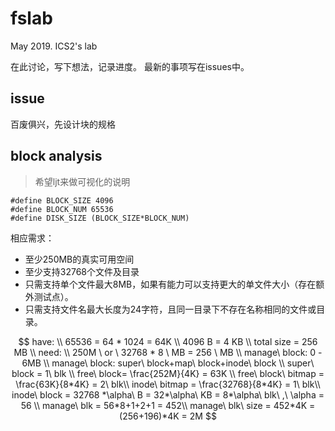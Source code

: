 # fslab
May 2019. ICS2's lab 

在此讨论，写下想法，记录进度。
最新的事项写在issues中。

## issue
百废俱兴，先设计块的规格

## block analysis
> 希望ljt来做可视化的说明
```
#define BLOCK_SIZE 4096
#define BLOCK_NUM 65536
#define DISK_SIZE (BLOCK_SIZE*BLOCK_NUM)
```
相应需求：
* 至少250MB的真实可用空间
* 至少支持32768个文件及目录
* 只需支持单个文件最大8MB，如果有能力可以支持更大的单文件大小（存在额外测试点）。
* 只需支持文件名最大长度为24字符，且同一目录下不存在名称相同的文件或目录。

$$
have: \\
65536 = 64 * 1024 = 64K \\
4096 B = 4 KB \\
total size = 256 MB \\
need: \\
250M \ or \ 
32768 * 8 \ MB = 256 \ MB \\
manage\ block: 0 - 6MB \\
manage\ block: super\ block+map\ block+inode\ block \\
super\ block = 1\ blk \\
free\ block= \frac{252M}{4K} = 63K \\
free\ block\ bitmap =  \frac{63K}{8*4K} = 2\ blk\\
inode\ bitmap = \frac{32768}{8*4K} = 1\ blk\\
inode\ block = 32768 *\alpha\ B = 32*\alpha\ KB = 8*\alpha\ blk\ ,\  \alpha = 56 \\
manage\ blk = 56*8+1+2+1 = 452\\
manage\ blk\ size = 452*4K = (256+196)*4K = 2M
$$


